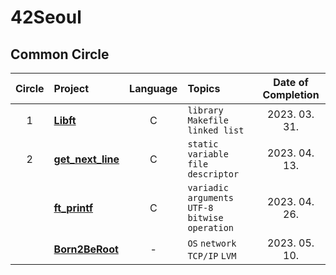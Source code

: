 # 42Seoul

## Common Circle

| Circle | Project                                | Language | Topics                                           | Date of Completion |
| :----: | :------------------------------------- | :------: | :----------------------------------------------- | :----------------: |
|   1    | [**Libft**](./1_libft)                 |    C     | `library` `Makefile` `linked list`               |   2023. 03. 31.    |
|   2    | [**get_next_line**](./2_get_next_line) |    C     | `static variable` `file descriptor`              |   2023. 04. 13.    |
|        | [**ft_printf**](./2_ft_printf)         |    C     | `variadic arguments` `UTF-8` `bitwise operation` |   2023. 04. 26.    |
|        | [**Born2BeRoot**](https://chemical-snow-f2a.notion.site/B2BR-1fea32aac90845b98c6e6aa74ffec845?pvs=4)             |    -     | `OS` `network` `TCP/IP` `LVM`           			|   2023. 05. 10.    |
